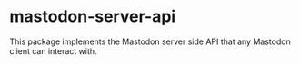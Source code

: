 # mastodon-server-api
This package implements the Mastodon server side API that any Mastodon client can interact with.
